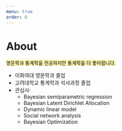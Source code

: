 ```yaml
---
menu: true
order: 6
---
```

# About

<mark style="background-color: #fff5b1">
  <font size = 2>  
영문학과 통계학을 전공하지만 통계학을 더 좋아합니다.
  </font>
</mark>


* 이화여대 영문학과 졸업
* 고려대학교 통계학과 석사과정 졸업
* 관심사: 
  * Bayesian semiparametric regression
  * Bayesian Latent Dirichlet Allocation 
  * Dynamic linear model
  * Social network analysis
  * Bayesian Optimization
